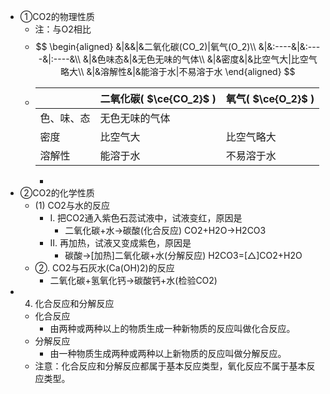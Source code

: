 - ①CO2的物理性质
	- 注：与O2相比
	-
	  $$
	  \begin{aligned}
	  &|&&|&二氧化碳(CO_2)|氧气(O_2)\\
	  &|&:----&|&:----&|:----&\\
	  &|&色味态&|&无色无味的气体\\
	  &|&密度&|&比空气大|比空气略大\\
	  &|&溶解性&|&能溶于水|不易溶于水
	  \end{aligned}
	  $$
	-
	  | | 二氧化碳( $\ce{CO_2}$ ) | 氧气( $\ce{O_2}$ ) |
	   |---|---|---|
	   | 色、味、态 | 无色无味的气体 |
	   | 密度 | 比空气大 | 比空气略大 |
	   | 溶解性 | 能溶于水 | 不易溶于水 |
		-
- ②CO2的化学性质
	- (1) CO2与水的反应
		- I. 把CO2通入紫色石蕊试液中，试液变红，原因是
			- 二氧化碳+水->碳酸(化合反应)
			  CO2+H2O->H2CO3
		- II. 再加热，试液又变成紫色，原因是
			- 碳酸->[加热]二氧化碳+水(分解反应)
			  H2CO3=[△]CO2+H2O
	- ②. CO2与石灰水(Ca(OH)2)的反应
		- 二氧化碳+氢氧化钙->碳酸钙+水(检验CO2)
-
  4. 化合反应和分解反应
	- 化合反应
		- 由两种或两种以上的物质生成一种新物质的反应叫做化合反应。
	- 分解反应
		- 由一种物质生成两种或两种以上新物质的反应叫做分解反应。
	- 注意：化合反应和分解反应都属于基本反应类型，氧化反应不属于基本反应类型。
